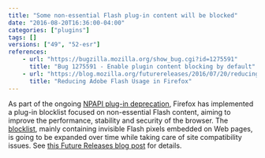 ```yaml
---
title: "Some non-essential Flash plug-in content will be blocked"
date: "2016-08-20T16:36:00-04:00"
categories: ["plugins"]
tags: []
versions: ["49", "52-esr"]
references:
    - url: "https://bugzilla.mozilla.org/show_bug.cgi?id=1275591"
      title: "Bug 1275591 - Enable plugin content blocking by default"
    - url: "https://blog.mozilla.org/futurereleases/2016/07/20/reducing-adobe-flash-usage-in-firefox/"
      title: "Reducing Adobe Flash Usage in Firefox"
---
```

As part of the ongoing [NPAPI plug-in deprecation](https://www.fxsitecompat.dev/en-CA/docs/2015/plug-in-support-will-be-dropped-by-the-end-of-2016-except-flash/), Firefox has implemented a plug-in blocklist focused on non-essential Flash content, aiming to improve the performance, stability and security of the browser. The [blocklist](https://github.com/mozilla-services/shavar-plugin-blocklist), mainly containing invisible Flash pixels embedded on Web pages, is going to be expanded over time while taking care of site compatibility issues. See [this Future Releases blog post](https://blog.mozilla.org/futurereleases/2016/07/20/reducing-adobe-flash-usage-in-firefox/) for details.
